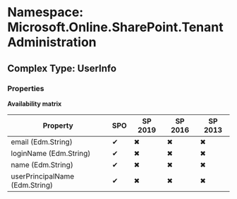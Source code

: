 # Namespace: Microsoft.Online.SharePoint.TenantAdministration

## Complex Type: UserInfo

### Properties

**Availability matrix**

Property | SPO | SP 2019 | SP 2016 | SP 2013
----------|-----|---------|---------|--------
email (Edm.String) | ✔ | ✖ | ✖ | ✖
loginName (Edm.String) | ✔ | ✖ | ✖ | ✖
name (Edm.String) | ✔ | ✖ | ✖ | ✖
userPrincipalName (Edm.String) | ✔ | ✖ | ✖ | ✖
